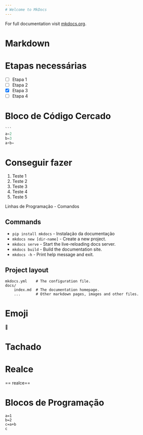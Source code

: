 ```yaml
---
# Welcome to MkDocs
---
```


For full documentation visit [mkdocs.org](https://www.mkdocs.org).



# Markdown



# Etapas necessárias

- [ ] Etapa 1
- [ ] Etapa 2
- [x] Etapa 3
- [ ] Etapa 4

# Bloco de Código Cercado

````python
```
a=2
b=3
a+b=

````



# Conseguir fazer

1. Teste 1
2. Teste 2
3. Teste 3
3. Teste 4
3. Teste 5

Linhas de Programação - Comandos 



## Commands

* `pip install mkdocs` - Instalação da documentação
* `mkdocs new [dir-name]` - Create a new project.
* `mkdocs serve` - Start the live-reloading docs server.
* `mkdocs build` - Build the documentation site.
* `mkdocs -h` - Print help message and exit.

## Project layout

    mkdocs.yml    # The configuration file.
    docs/
        index.md  # The documentation homepage.
        ...       # Other markdown pages, images and other files.

# Emoji

:snake:

# Tachado



# Realce

== realce==

# Blocos de Programação

```{.py3 linenums="1" title="arquivo1.py"}
a=1
b=2
c=a+b
c
```


